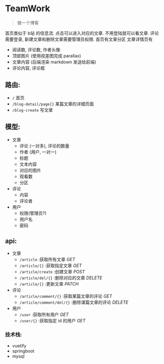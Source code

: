 # TeamWork

> 做一个博客

首页类似于 b站 的信息流. 点击可以进入对应的文章.
不用登陆就可以看文章. 评论需要登录, 新建文章和删除文章需要管理员权限.
首页有文章分区
文章详情页有

- 阅读数, 评论数, 作者头像
- 顶部图片 (使用视差图完成 parallax)
- 文章内容 (后端渲染 markdown 发送给前端)
- 评论内容, 评论框

## 路由:

- `/` 首页
- `/blog-detail/page{}` 某篇文章的详细页面
- `/blog-create` 写文章

## 模型:

- 文章
    - 评论 (一对多), 评论的数量
    - 作者 (用户, 一对一)
    - 标题
    - 文本内容
    - 对应的图片
    - 观看数
    - 分区
- 评论
    - 内容
    - 评论者
- 用户
    - 权限(管理员?)
    - 用户名
    - 密码

## api:

- 文章
    - `/article` :获取所有文章 _GET_
    - `/article/{}` :获取指定文章 _GET_
    - `/article/create` :创建文章 _POST_
    - `/article/del/{}` :删除对应的文章 _DELETE_
    - `/article/{}` :更新文章 _PATCH_
- 评论
    - `/article/comment/{}` :获取某篇文章的评论 _GET_
    - `/article/comment/del/{}` :删除谋篇文章的评论 _DELETE_
- 用户
    - `/user` :获取所有用户 _GET_
    - `/user/{}` :获取指定 id 的用户 _GET_

### 技术栈:

- vuetify
- springboot
- mysql
